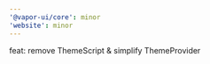 ```yaml
---
'@vapor-ui/core': minor
'website': minor
---
```


feat: remove ThemeScript & simplify ThemeProvider
